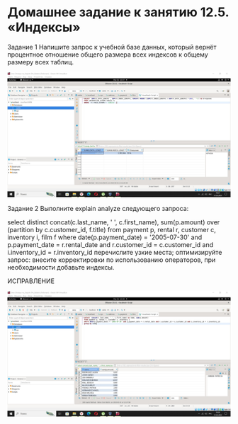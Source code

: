 # Домашнее задание к занятию 12.5. «Индексы»

Задание 1
Напишите запрос к учебной базе данных, который вернёт процентное отношение общего размера всех индексов к общему размеру всех таблиц.

![alt text](https://github.com/green307/Knyazev-12.5/blob/d79f3c506e3adefb6e53e3b1f0263452000bc8f2/%D0%97%D0%B0%D0%B4%D0%B0%D0%BD%D0%B8%D0%B5%201.jpg)


Задание 2
Выполните explain analyze следующего запроса:

select distinct concat(c.last_name, ' ', c.first_name), sum(p.amount) over (partition by c.customer_id, f.title)
from payment p, rental r, customer c, inventory i, film f
where date(p.payment_date) = '2005-07-30' and p.payment_date = r.rental_date and r.customer_id = c.customer_id and i.inventory_id = r.inventory_id
перечислите узкие места;
оптимизируйте запрос: внесите корректировки по использованию операторов, при необходимости добавьте индексы.

ИСПРАВЛЕНИЕ

![alt text](https://github.com/green307/Knyazev-12.5/blob/d37e766fe6d0fbc6097e26bcf9441ec5911d06ec/%D0%97%D0%B0%D0%B4%D0%B0%D0%BD%D0%B8%D0%B52.jpg)
